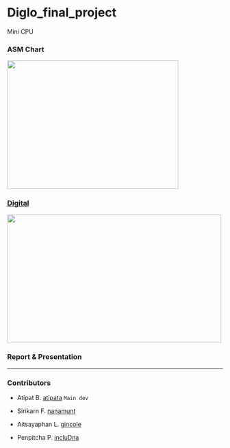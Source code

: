 # Diglo_final_project
Mini CPU

<h3>ASM Chart</h3>
<img src="https://github.com/user-attachments/assets/4dddad1a-7778-4503-b35e-cfb0d513b701" width="400px;" height="300px">

### [Digital](https://github.com/co-op999/Diglo_final_project/blob/78acaf2040d5a3d37ab6eb25549bb79026f8b3ec/mini_cpu.dig)
<img src="https://github.com/user-attachments/assets/1ed1e750-408a-47a6-bc41-45ae81e29384" width="500px;" height="300px">

### Report & Presentation

---
<h3>Contributors</h3>

- Atipat B. [atipata](https://github.com/atipata) `Main dev`

- Sirikarn F. [nanamunt](https://github.com/nanamunt)

- Aitsayaphan L. [gincole](https://github.com/gincole)

- Penpitcha P. [incluDna](https://github.com/incluDna)
